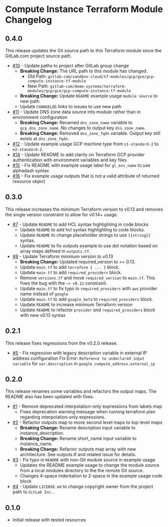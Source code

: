 # Compute Instance Terraform Module Changelog

## 0.4.0

This release updates the Git source path to this Terraform module since the GitLab.com project source path.

* [#10](https://gitlab.com/gitlab-com/demo-systems/terraform-modules/gcp/gce/gcp-compute-instance-tf-module/-/issues/10) - Update paths to project after GitLab group change
  * **Breaking Change:** The URL path to this module has changed.
    * Old Path: `gitlab-com/sandbox-cloud/tf-modules/gcp/gce/gcp-compute-instance-tf-module`
    * New Path: `gitlab-com/demo-systems/terraform-modules/gcp/gce/gcp-compute-instance-tf-module`
  * **Breaking Change:** Update `README` example usage `module source` to new path.
  * Update `CHANGELOG` links to issues to use new path
* [#11](https://gitlab.com/gitlab-com/demo-systems/terraform-modules/gcp/gce/gcp-compute-instance-tf-module/-/issues/11) - Update DNS zone data source into module rather than in environment configuration
  * **Breaking Change:** Renamed `dns_zone_name` variable to `gcp_dns_zone_name`. No changes to output key `dns.zone_name`.
  * **Breaking Change:** Removed `dns_zone_fqdn` variable. Output key still exists at `dns.zone_fqdn`.
* [#12](https://gitlab.com/gitlab-com/demo-systems/terraform-modules/gcp/gce/gcp-compute-instance-tf-module/-/issues/12) - Update example usage GCP machine type from `n1-standard-2` to `e2-standard-2`.
* [#14](https://gitlab.com/gitlab-com/demo-systems/terraform-modules/gcp/gce/gcp-compute-instance-tf-module/-/issues/14) - Update README to add clarity on Terraform GCP provider authentication with environment variables and key files
* [#15](https://gitlab.com/gitlab-com/demo-systems/terraform-modules/gcp/gce/gcp-compute-instance-tf-module/-/issues/15) - Fix README with example usage label for `gl_env_name` to use alphadash syntax
* [#16](https://gitlab.com/gitlab-com/demo-systems/terraform-modules/gcp/gce/gcp-compute-instance-tf-module/-/issues/16) - Fix example usage outputs that is not a valid attribute of returned resource object

## 0.3.0

This release increases the minimum Terraform version to v0.13 and removes the single version constraint to allow for v0.14+ usage.

* [#7](https://gitlab.com/gitlab-com/demo-systems/terraform-modules/gcp/gce/gcp-compute-instance-tf-module/-/issues/7) - Update `README` to add HCL syntax highlighting in code blocks
    * Update `README` to add hcl syntax highlighting to code blocks.
    * Update `README` to change placeholder strings to use `{{string}}` syntax.
    * Update `README` to fix outputs example to use dot notation based on array maps defined in `outputs.tf`.
* [#8](https://gitlab.com/gitlab-com/demo-systems/terraform-modules/gcp/gce/gcp-compute-instance-tf-module/-/issues/8) - Update Terraform minimum version to v0.13
    * **Breaking Change:** Updated required_version to >= 0.13.
    * Update `main.tf` to add `terraform { ... }` block.
    * Update `main.tf` to add `required_providers` block.
    * Remove `versions.tf` and move `required_version` to `main.tf`. This fixes the bug with the `~> v0.12` constraint.
    * Update `main.tf` to fix typo in `required_providers` with `aws` provider name instead of `google`
    * Update `main.tf` to add `google_beta` to `required_providers` block.
    * Update `README` to increase minimum Terraform version
    * Update `README` to refactor `provider` and `required_providers` block with new v0.13 syntax

## 0.2.1

This release fixes regressions from the v0.2.0 release.

* [#5](https://gitlab.com/gitlab-com/demo-systems/terraform-modules/gcp/gce/gcp-compute-instance-tf-module/-/issues/5) - Fix regression with legacy description variable in external IP address configuration
    Fix Error: `Reference to undeclared input variable` for `var.description` in `google_compute_address.external_ip`

## 0.2.0

This release renames some variables and refactors the output maps. The README also has been updated with fixes.

* [#1](https://gitlab.com/gitlab-com/demo-systems/terraform-modules/gcp/gce/gcp-compute-instance-tf-module/-/issues/1) - Remove deprecated interpolation-only expressions from labels map
    * Fixes deprecation warning message when running terraform plan regarding interpolation-only expressions.
* [#2](https://gitlab.com/gitlab-com/demo-systems/terraform-modules/gcp/gce/gcp-compute-instance-tf-module/-/issues/2) - Refactor outputs map to move second level maps to top-level maps
    * **Breaking Change:** Rename description input variable to instance_description.
    * **Breaking Change:** Rename short_name input variable to instance_name.
    * **Breaking Change:** Refactor outputs map array with new architecture. See outputs.tf and related issue for details.
* [#3](https://gitlab.com/gitlab-com/demo-systems/terraform-modules/gcp/gce/gcp-compute-instance-tf-module/-/issues/3) - Fix typo in `README` with non-Git module source in example usage
    * Updates the README example usage to change the module source from a local modules directory to the the remote Git source.
    * Changes 4-space indentation to 2-space in the example usage code block
* [#4](https://gitlab.com/gitlab-com/demo-systems/terraform-modules/gcp/gce/gcp-compute-instance-tf-module/-/issues/4) - Update `LICENSE.md` to change copyright owner from the project path to `GitLab Inc.`.

## 0.1.0

* Initial release with tested resources
